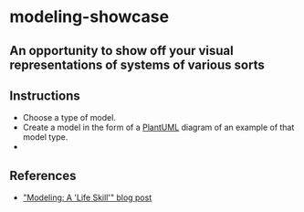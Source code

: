 # modeling-showcase
## An opportunity to show off your visual representations of systems of various sorts


## Instructions
* Choose a type of model.
* Create a model in the form of a [PlantUML](https://plantuml.com) diagram of an example of that model type.
* 


## References
* ["Modeling:  A 'Life Skill'" blog post](https://zoebraiterman.com/2021/03/01/modeling-a-life-skill/)


